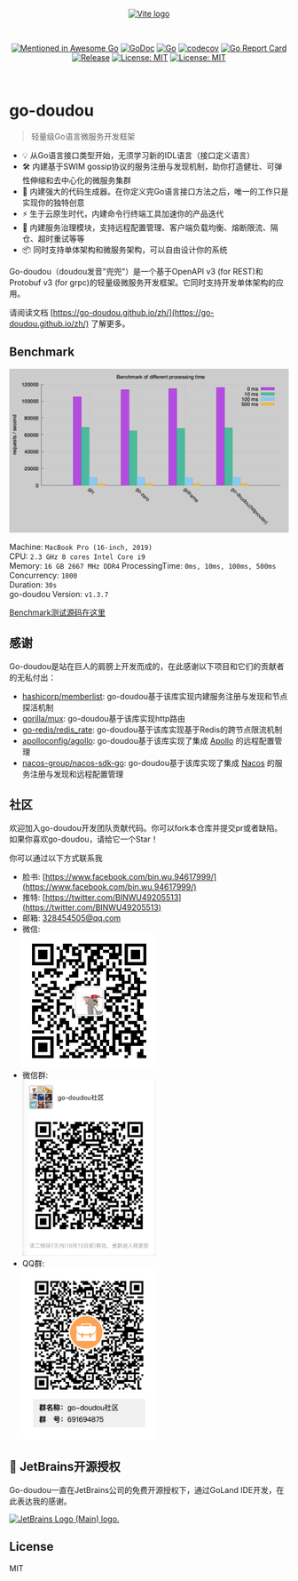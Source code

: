 <p align="center">
  <a href="https://go-doudou.github.io" target="_blank" rel="noopener noreferrer">
    <img width="180" src="https://go-doudou.github.io/hero.png" alt="Vite logo">
  </a>
</p>
<br/>
<p align="center">
  <a href="https://github.com/avelino/awesome-go"><img src="https://awesome.re/mentioned-badge.svg" alt="Mentioned in Awesome Go"></a>
  <a href="https://godoc.org/github.com/unionj-cloud/go-doudou"><img src="https://godoc.org/github.com/unionj-cloud/go-doudou?status.png" alt="GoDoc"></a>
  <a href="https://github.com/unionj-cloud/go-doudou/actions/workflows/go.yml"><img src="https://github.com/unionj-cloud/go-doudou/actions/workflows/go.yml/badge.svg?branch=main" alt="Go"></a>
  <a href="https://codecov.io/gh/unionj-cloud/go-doudou"><img src="https://codecov.io/gh/unionj-cloud/go-doudou/branch/main/graph/badge.svg?token=QRLPRAX885" alt="codecov"></a>
  <a href="https://goreportcard.com/report/github.com/unionj-cloud/go-doudou"><img src="https://goreportcard.com/badge/github.com/unionj-cloud/go-doudou" alt="Go Report Card"></a>
  <a href="https://github.com/unionj-cloud/go-doudou"><img src="https://img.shields.io/github/v/release/unionj-cloud/go-doudou?style=flat-square" alt="Release"></a>
  <a href="https://opensource.org/licenses/MIT"><img src="https://img.shields.io/badge/License-MIT-yellow.svg" alt="License: MIT"></a>
  <a href="https://wakatime.com/badge/user/852bcf22-8a37-460a-a8e2-115833174eba/project/57c830f7-e507-4cb1-9fd1-feedd96685f6"><img src="https://wakatime.com/badge/user/852bcf22-8a37-460a-a8e2-115833174eba/project/57c830f7-e507-4cb1-9fd1-feedd96685f6.svg" alt="License: MIT"></a>
</p>
<br/>

# go-doudou

> 轻量级Go语言微服务开发框架

- 💡 从Go语言接口类型开始，无须学习新的IDL语言（接口定义语言）
- 🛠️ 内建基于SWIM gossip协议的服务注册与发现机制，助你打造健壮、可弹性伸缩和去中心化的微服务集群
- 🔩 内建强大的代码生成器。在你定义完Go语言接口方法之后，唯一的工作只是实现你的独特创意
- ⚡ 生于云原生时代，内建命令行终端工具加速你的产品迭代
- 🔑 内建服务治理模块，支持远程配置管理、客户端负载均衡、熔断限流、隔仓、超时重试等等
- 📦️ 同时支持单体架构和微服务架构，可以自由设计你的系统

Go-doudou（doudou发音"兜兜"）是一个基于OpenAPI v3 (for REST)和Protobuf v3 (for grpc)的轻量级微服务开发框架。它同时支持开发单体架构的应用。

请阅读文档 [https://go-doudou.github.io/zh/](https://go-doudou.github.io/zh/) 了解更多。

## Benchmark

![benchmark](./benchmark.png)

Machine: `MacBook Pro (16-inch, 2019)`  
CPU: `2.3 GHz 8 cores Intel Core i9`  
Memory: `16 GB 2667 MHz DDR4`
ProcessingTime: `0ms, 10ms, 100ms, 500ms`  
Concurrency: `1000`  
Duration: `30s`  
go-doudou Version: `v1.3.7`  

[Benchmark测试源码在这里](https://github.com/wubin1989/go-web-framework-benchmark)

## 感谢

Go-doudou是站在巨人的肩膀上开发而成的，在此感谢以下项目和它们的贡献者的无私付出：

- [hashicorp/memberlist](https://github.com/hashicorp/memberlist): go-doudou基于该库实现内建服务注册与发现和节点探活机制
- [gorilla/mux](https://github.com/gorilla/mux): go-doudou基于该库实现http路由
- [go-redis/redis_rate](github.com/go-redis/redis_rate): go-doudou基于该库实现基于Redis的跨节点限流机制
- [apolloconfig/agollo](https://github.com/apolloconfig/agollo): go-doudou基于该库实现了集成 [Apollo](https://github.com/apolloconfig/apollo) 的远程配置管理
- [nacos-group/nacos-sdk-go](https://github.com/nacos-group/nacos-sdk-go): go-doudou基于该库实现了集成 [Nacos](https://github.com/alibaba/nacos) 的服务注册与发现和远程配置管理

## 社区

欢迎加入go-doudou开发团队贡献代码。你可以fork本仓库并提交pr或者缺陷。如果你喜欢go-doudou，请给它一个Star！

你可以通过以下方式联系我

- 脸书: [https://www.facebook.com/bin.wu.94617999/](https://www.facebook.com/bin.wu.94617999/)
- 推特: [https://twitter.com/BINWU49205513](https://twitter.com/BINWU49205513)
- 邮箱: 328454505@qq.com
- 微信:  
  <img src="./qrcode.png" alt="wechat-group" width="240">
- 微信群:  
  <img src="./go-doudou-wechat-group.png" alt="wechat-group" width="240">
- QQ群:  
  <img src="./go-doudou-qq-group.png" alt="qq-group" width="240">

## 🔋 JetBrains开源授权

Go-doudou一直在JetBrains公司的免费开源授权下，通过GoLand IDE开发，在此表达我的感谢。

<a href="https://jb.gg/OpenSourceSupport" target="_blank"><img src="https://resources.jetbrains.com/storage/products/company/brand/logos/jb_beam.png" alt="JetBrains Logo (Main) logo." width="300"></a>

## License

MIT
